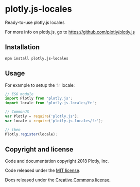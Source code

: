 # plotly.js-locales

Ready-to-use plotly.js locales

For more info on plotly.js, go to https://github.com/plotly/plotly.js

## Installation

```
npm install plotly.js-locales
```
## Usage

For example to setup the `fr` locale:

```js
// ES6 module
import Plotly from 'plotly.js';
import locale from 'plotly.js-locales/fr';

// CommonJS
var Plotly = require('plotly.js');
var locale = require('plotly.js-locales/fr');

// then
Plotly.register(locale);
```

## Copyright and license

Code and documentation copyright 2018 Plotly, Inc.

Code released under the [MIT license](https://github.com/plotly/plotly.js/blob/master/LICENSE).

Docs released under the [Creative Commons license](https://github.com/plotly/documentation/blob/source/LICENSE).

